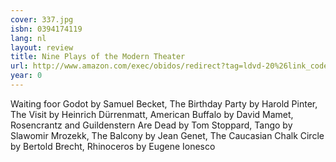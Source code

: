 ```yaml
---
cover: 337.jpg
isbn: 0394174119
lang: nl
layout: review
title: Nine Plays of the Modern Theater
url: http://www.amazon.com/exec/obidos/redirect?tag=ldvd-20%26link_code=xm2%26camp=2025%26creative=165953%26path=http://www.amazon.com/gp/redirect.html%253fASIN=0394174119%2526tag=ldvd-20%2526lcode=xm2%2526cID=2025%2526ccmID=165953%2526location=/o/ASIN/0394174119%25253FSubscriptionId=0VJDVJ14KM0P0VXDCQ82
year: 0
---
```

Waiting foor Godot by Samuel Becket, 
The Birthday Party by Harold Pinter, 
The Visit by Heinrich Dürrenmatt, 
American Buffalo by David Mamet, 
Rosencrantz and Guildenstern Are Dead by Tom Stoppard, 
Tango by Slawomir Mrozekk,
The Balcony by Jean Genet,
The Caucasian Chalk Circle by Bertold Brecht,
Rhinoceros by Eugene Ionesco
